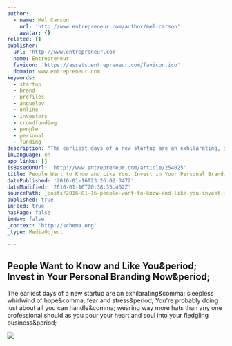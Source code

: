 ```yaml
---
author:
  - name: Mel Carson
    url: 'http://www.entrepreneur.com/author/mel-carson'
    avatar: {}
related: []
publisher:
  url: 'http://www.entrepreneur.com'
  name: Entrepreneur
  favicon: 'https://assets.entrepreneur.com/favicon.ico'
  domain: www.entrepreneur.com
keywords:
  - startup
  - brand
  - profiles
  - anguelov
  - online
  - investors
  - crowdfunding
  - people
  - personal
  - funding
description: "The earliest days of a new startup are an exhilarating, sleepless whirlwind of hope, fear and stress. You're probably doing just about all you can handle, wearing way more hats than any one professional should as you pour your heart and soul into your fledgling business."
inLanguage: en
app_links: []
isBasedOnUrl: 'http://www.entrepreneur.com/article/254025'
title: People Want to Know and Like You. Invest in Your Personal Branding Now.
datePublished: '2016-01-16T23:26:02.347Z'
dateModified: '2016-01-16T20:38:33.462Z'
sourcePath: _posts/2016-01-16-people-want-to-know-and-like-you-invest-in-your-personal-br.md
published: true
inFeed: true
hasPage: false
inNav: false
_context: 'http://schema.org'
_type: MediaObject

---
```

<article style=""><h1>People Want to Know and Like You&amp;period; Invest in Your Personal Branding Now&amp;period;</h1><p>The earliest days of a new startup are an exhilarating&amp;comma; sleepless whirlwind of hope&amp;comma; fear and stress&amp;period; You're probably doing just about all you can handle&amp;comma; wearing way more hats than any one professional should as you pour your heart and soul into your fledgling business&amp;period;</p><img src="https://assets.entrepreneur.com/content/3x2/822/20160114163530-autograph-signing-famous-following.jpeg" /></article>